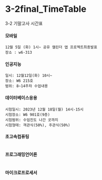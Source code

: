 # 3-2final_TimeTable
3-2 기말고사 시간표

#### 모바일
```
12월 5일 (화) 1시~ 공유 캘린더 앱 프로젝트최종발표
장소 : w6-313
```

#### 인공지능
```
일시: 12월12일(화) 10시~
장소: W6 215호
범위: 8~14주차 수업내용
```

#### 데이터베이스응용
```
시험일시: 2023년 12월 18일(월) 14시-15시
시험장소: W6 901호(9층)
시험범위: 수업진도 나간 곳까지
시험형태: 객관식(50%), 주관식(50%)
```

#### 초고속컴퓨팅
```
```

#### 프로그래밍언어론
```
```

#### 마이크로프로세서
```
``` 
